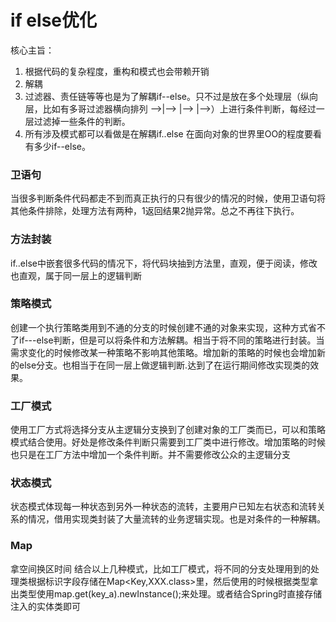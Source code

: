 # if else优化
核心主旨：
1. 根据代码的复杂程度，重构和模式也会带赖开销
2. 解耦
3. 过滤器、责任链等等也是为了解耦if--else。只不过是放在多个处理层（纵向层，比如有多哥过滤器横向排列 -->|--> |--> |-->）上进行条件判断，每经过一层过滤掉一些条件的判断。
4. 所有涉及模式都可以看做是在解耦if..else 在面向对象的世界里OO的程度要看有多少if--else。

### 卫语句
当很多判断条件代码都走不到而真正执行的只有很少的情况的时候，使用卫语句将其他条件排除，处理方法有两种，1返回结果2抛异常。总之不再往下执行。

### 方法封装
if..else中嵌套很多代码的情况下，将代码块抽到方法里，直观，便于阅读，修改也直观，属于同一层上的逻辑判断

### 策略模式
创建一个执行策略类用到不通的分支的时候创建不通的对象来实现，这种方式省不了if---else判断，但是可以将条件和方法解耦。相当于将不同的策略进行封装。当需求变化的时候修改某一种策略不影响其他策略。增加新的策略的时候也会增加新的else分支。也相当于在同一层上做逻辑判断.达到了在运行期间修改实现类的效果。

### 工厂模式
使用工厂方式将选择分支从主逻辑分支换到了创建对象的工厂类而已，可以和策略模式结合使用。好处是修改条件判断只需要到工厂类中进行修改。增加策略的时候也只是在工厂方法中增加一个条件判断。并不需要修改公众的主逻辑分支

### 状态模式
状态模式体现每一种状态到另外一种状态的流转，主要用户已知左右状态和流转关系的情况，借用实现类封装了大量流转的业务逻辑实现。也是对条件的一种解耦。

### Map
拿空间换区时间 结合以上几种模式，比如工厂模式，将不同的分支处理用到的处理类根据标识字段存储在Map<Key,XXX.class>里，然后使用的时候根据类型拿出类型使用map.get(key_a).newInstance();来处理。或者结合Spring时直接存储注入的实体类即可